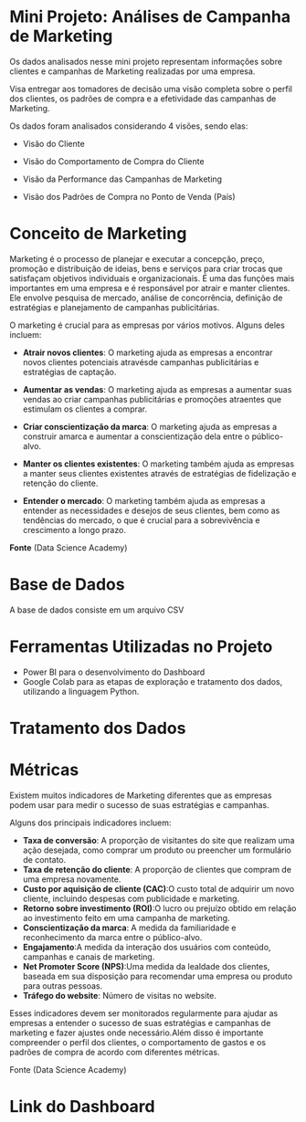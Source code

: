 # Mini Projeto: Análises de Campanha de Marketing
Os dados analisados nesse mini projeto representam informações sobre clientes e campanhas de Marketing realizadas por uma empresa.

Visa entregar aos tomadores de decisão uma visão completa sobre o perfil dos clientes, os padrões de compra e a efetividade das campanhas de Marketing.

Os dados foram analisados considerando 4 visões, sendo elas:

*  Visão do Cliente

*  Visão do Comportamento de Compra do Cliente

*  Visão da Performance das Campanhas de Marketing

*  Visão dos Padrões de Compra no Ponto de Venda (País)


# Conceito de Marketing

Marketing  é  o  processo  de  planejar  e  executar  a  concepção,  preço,  promoção  e distribuição de ideias, bens e serviços para criar trocas que satisfaçam objetivos individuais e organizacionais.
É uma das funções mais importantes em uma empresa e é responsável por atrair e  manter  clientes.  Ele  envolve  pesquisa  de  mercado,  análise  de  concorrência,  definição  de estratégias e planejamento de campanhas publicitárias.

O marketing é crucial para as empresas por vários motivos. Alguns deles incluem:

* **Atrair  novos  clientes**:  O  marketing  ajuda  as  empresas  a  encontrar  novos  clientes potenciais atravésde campanhas publicitárias e estratégias de captação.

* **Aumentar as vendas**: O marketing ajuda as empresas a aumentar suas vendas ao criar campanhas publicitárias e promoções atraentes que estimulam os clientes a comprar.

* **Criar conscientização da marca**: O marketing ajuda as empresas a construir amarca e aumentar a conscientização dela entre o público-alvo.

* **Manter os clientes existentes**: O marketing também ajuda as empresas a manter seus clientes existentes através de estratégias de fidelização e retenção do cliente.

* **Entender  o  mercado**:  O  marketing  também  ajuda  as  empresas  a  entender  as necessidades e desejos de seus clientes, bem como as tendências do mercado, o que é crucial para a sobrevivência e crescimento a longo prazo.

**Fonte** (Data Science Academy)


# Base de Dados
A base de dados consiste em um arquivo CSV


# Ferramentas Utilizadas no Projeto
* Power BI para o desenvolvimento do Dashboard
* Google Colab para as etapas de exploração e tratamento dos dados, utilizando a linguagem Python.


# Tratamento dos Dados



# Métricas

Existem muitos indicadores de Marketing diferentes que as empresas podem usar para medir o sucesso de suas estratégias e campanhas.

Alguns dos principais indicadores incluem:
* **Taxa de conversão**: A proporção de visitantes do site que realizam uma ação desejada, como comprar um produto ou preencher um formulário de contato.
* **Taxa  de  retenção  do  cliente**: A proporção de clientes que compram de uma empresa novamente.
* **Custo por aquisição de cliente (CAC)**:O custo total de adquirir um novo cliente, incluindo despesas com publicidade e marketing.
* **Retorno sobre investimento (ROI)**:O lucro ou prejuízo obtido em relação ao investimento feito em uma campanha de marketing.
* **Conscientização da marca**: A medida da familiaridade e reconhecimento da marca entre o público-alvo.
* **Engajamento**:A medida da interação dos usuários com conteúdo, campanhas e canais de marketing.
* **Net  Promoter  Score  (NPS)**:Uma  medida  da  lealdade  dos  clientes,  baseada  em  sua disposição para recomendar uma empresa ou produto para outras pessoas.
* **Tráfego do website**: Número de visitas no website.

Esses  indicadores  devem  ser  monitorados  regularmente  para  ajudar  as  empresas  a entender  o  sucesso  de  suas  estratégias  e  campanhas  de  marketing  e  fazer  ajustes  onde necessário.Além disso é importante compreender o perfil dos clientes, o comportamento de gastos e os padrões de compra de acordo com diferentes métricas.

Fonte (Data Science Academy)


# Link do Dashboard
